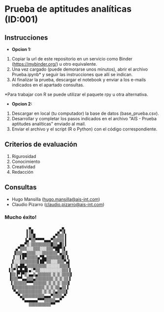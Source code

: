 # Prueba de aptitudes analíticas (ID:001)

## Instrucciones 
- <b>Opcion 1:</b> 
1. Copiar la url de este repositorio en un servicio como Binder (https://mybinder.org/) u otro equivalente. 
2. Una vez cargado (puede demorarse unos minutos), abrir el archivo Prueba.ipynb* y seguir las instrucciones que allí se indican.  
3. Al finalizar la prueba, descargar el notebook y enviar a los e-mails indicados en el apartado consultas.

*Para trabajar con R se puede utilizar el paquete rpy u otra alternativa. 

- <b>Opcion 2:</b> 
1. Descargar en local (tu computador) la base de datos (base_prueba.csv). 
2. Desarrollar y completar los pasos indicados en el archivo "AIS - Prueba aptitudes analíticas" enviado al mail. 
3. Enviar el archivo y el script (R o Python) con el código correspondiente.  

## Criterios de evaluación

1. Rigurosidad
2. Conocimiento
3. Creatividad
4. Redacción

## Consultas
- Hugo Mansilla (hugo.mansilla@ais-int.com)
- Claudio Pizarro (claudio.pizarro@ais-int.com)

### Mucho éxito! 

               ▄              ▄
              ▌▒█           ▄▀▒▌
              ▌▒▒█        ▄▀▒▒▒▐
             ▐▄▀▒▒▀▀▀▀▄▄▄▀▒▒▒▒▒▐
           ▄▄▀▒░▒▒▒▒▒▒▒▒▒█▒▒▄█▒▐
         ▄▀▒▒▒░░░▒▒▒░░░▒▒▒▀██▀▒▌
        ▐▒▒▒▄▄▒▒▒▒░░░▒▒▒▒▒▒▒▀▄▒▒▌
        ▌░░▌█▀▒▒▒▒▒▄▀█▄▒▒▒▒▒▒▒█▒▐
       ▐░░░▒▒▒▒▒▒▒▒▌██▀▒▒░░░▒▒▒▀▄▌
       ▌░▒▄██▄▒▒▒▒▒▒▒▒▒░░░░░░▒▒▒▒▌
      ▌▒▀▐▄█▄█▌▄░▀▒▒░░░░░░░░░░▒▒▒▐
      ▐▒▒▐▀▐▀▒░▄▄▒▄▒▒▒▒▒▒░▒░▒░▒▒▒▒▌
      ▐▒▒▒▀▀▄▄▒▒▒▄▒▒▒▒▒▒▒▒░▒░▒░▒▒▐
       ▌▒▒▒▒▒▒▀▀▀▒▒▒▒▒▒░▒░▒░▒░▒▒▒▌
       ▐▒▒▒▒▒▒▒▒▒▒▒▒▒▒░▒░▒░▒▒▄▒▒▐
        ▀▄▒▒▒▒▒▒▒▒▒▒▒░▒░▒░▒▄▒▒▒▒▌
          ▀▄▒▒▒▒▒▒▒▒▒▒▄▄▄▀▒▒▒▒▄▀
            ▀▄▄▄▄▄▄▀▀▀▒▒▒▒▒▄▄▀
               ▒▒▒▒▒▒▒▒▒▒▀▀
